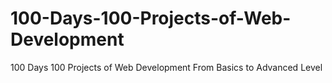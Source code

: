 # 100-Days-100-Projects-of-Web-Development
100 Days 100 Projects of  Web Development From Basics to Advanced Level

